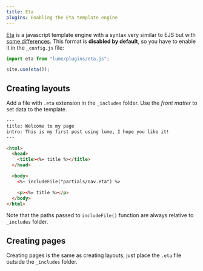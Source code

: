 ```yaml
---
title: Eta
plugins: Enabling the Eta template engine
---
```


[Eta](https://eta.js.org/) is a javascript template engine with a syntax very
similar to EJS but with
[some differences](https://eta.js.org/docs/about/eta-vs-ejs). This format is
**disabled by default**, so you have to enable it in the `_config.js` file:

```js
import eta from "lume/plugins/eta.js";

site.use(eta());
```

## Creating layouts

Add a file with `.eta` extension in the `_includes` folder. Use the _front
matter_ to set data to the template.

```html
---
title: Welcome to my page
intro: This is my first post using lume, I hope you like it!
---

<html>
  <head>
    <title><%= title %></title>
  </head>

  <body>
    <%~ includeFile("partials/nav.eta") %>

    <p><%= title %></p>
  </body>
</html>
```

Note that the paths passed to `includeFile()` function are always relative to
`_includes` folder.

## Creating pages

Creating pages is the same as creating layouts, just place the `.eta` file
outside the `_includes` folder.
